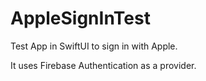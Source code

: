 # AppleSignInTest
Test App in SwiftUI to sign in with Apple.

It uses Firebase Authentication as a provider.
